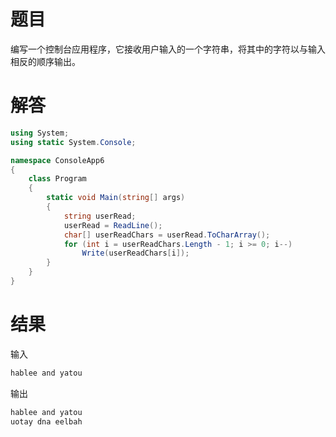 # 题目
编写一个控制台应用程序，它接收用户输入的一个字符串，将其中的字符以与输入相反的顺序输出。
# 解答
```c#
using System;
using static System.Console;

namespace ConsoleApp6
{
    class Program
    {
        static void Main(string[] args)
        {
            string userRead;
            userRead = ReadLine();
            char[] userReadChars = userRead.ToCharArray();
            for (int i = userReadChars.Length - 1; i >= 0; i--)
                Write(userReadChars[i]);
        }
    }
}
```
# 结果
输入
```c#
hablee and yatou
```
输出
```c#
hablee and yatou
uotay dna eelbah
```
